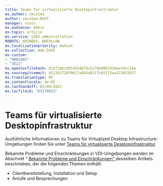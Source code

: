 ```yaml
---
title: Teams für virtualisierte Desktopinfrastruktur
ms.author: cmcatee
author: cmcatee-MSFT
manager: scotv
ms.audience: Admin
ms.topic: article
ms.service: o365-administration
ROBOTS: NOINDEX, NOFOLLOW
ms.localizationpriority: medium
ms.collection: Adm_O365
ms.custom:
- "9001485"
- "3521"
ms.openlocfilehash: d12f1bb1d65455d87dcb17bb9861918aef4cc14a
ms.sourcegitcommit: d11262728f0617a843a0117cb5172aa322022b27
ms.translationtype: MT
ms.contentlocale: de-DE
ms.lasthandoff: 03/08/2022
ms.locfileid: "63179023"
---
```

# <a name="teams-for-virtualized-desktop-infrastructure"></a>Teams für virtualisierte Desktopinfrastruktur

Ausführliche Informationen zu Teams für Virtualized Desktop Infrastructure-Umgebungen finden Sie unter [Teams für virtualisierte Desktopinfrastruktur](https://docs.microsoft.com/microsoftteams/teams-for-vdi).

Bekannte Probleme und Einschränkungen in VDI-Umgebungen werden im Abschnitt " [Bekannte Probleme und Einschränkungen" ](https://docs.microsoft.com/microsoftteams/teams-for-vdi#known-issues-and-limitations) desselben Artikels beschrieben, der die folgenden Themen enthält:
 - Clientbereitstellung, Installation und Setup
 - Anrufe und Besprechungen